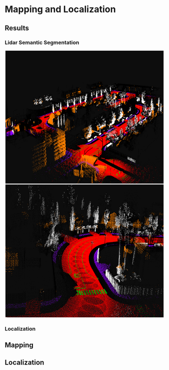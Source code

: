 # Mapping and Localization

## Results

### Lidar Semantic Segmentation

<p align="center"><img src="../images/1.png" alt="lidar_seg" width="500" height="420"/>  <img src="../images/3.png" alt="lidar_seg" width="500" height="420"/></p>

### Localization 


## Mapping

## Localization

